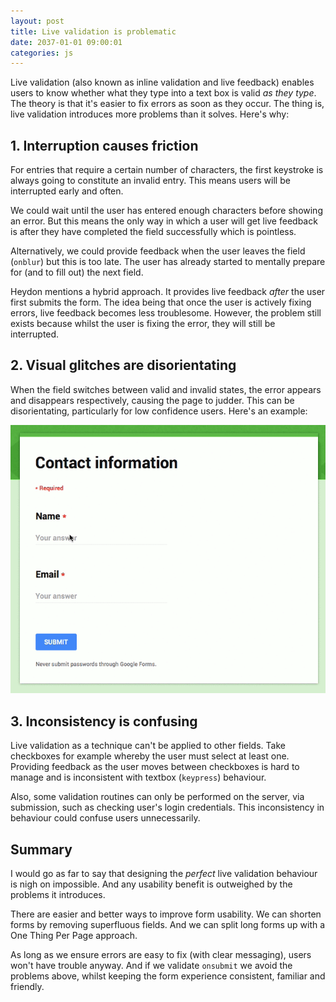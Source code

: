 ```yaml
---
layout: post
title: Live validation is problematic
date: 2037-01-01 09:00:01
categories: js
---
```


Live validation (also known as inline validation and live feedback) enables users to know whether what they type into a text box is valid *as they type*. The theory is that it's easier to fix errors as soon as they occur. The thing is, live validation introduces more problems than it solves. Here's why:

## 1. Interruption causes friction

For entries that require a certain number of characters, the first keystroke is always going to constitute an invalid entry. This means users will be interrupted early and often.

We could wait until the user has entered enough characters before showing an error. But this means the only way in which a user will get live feedback is after they have completed the field successfully which is pointless.

Alternatively, we could provide feedback when the user leaves the field (`onblur`) but this is too late. The user has already started to mentally prepare for (and to fill out) the next field.

Heydon mentions a hybrid approach. It provides live feedback *after* the user first submits the form. The idea being that once the user is actively fixing errors, live feedback becomes less troublesome. However, the problem still exists because whilst the user is fixing the error, they will still be interrupted.

## 2. Visual glitches are disorientating

When the field switches between valid and invalid states, the error appears and disappears respectively, causing the page to judder. This can be disorientating, particularly for low confidence users. Here's an example:

![Live feedback can cause the page to judder](/assets/img/live.gif)

## 3. Inconsistency is confusing

Live validation as a technique can't be applied to other fields. Take checkboxes for example whereby the user must select at least one. Providing feedback as the user moves between checkboxes is hard to manage and is inconsistent with textbox (`keypress`) behaviour.

Also, some validation routines can only be performed on the server, via submission, such as checking user's login credentials. This inconsistency in behaviour could confuse users unnecessarily.

## Summary

I would go as far to say that designing the *perfect* live validation behaviour is nigh on impossible. And any usability benefit is outweighed by the problems it introduces.

There are easier and better ways to improve form usability. We can shorten forms by removing superfluous fields. And we can split long forms up with a One Thing Per Page approach.

As long as we ensure errors are easy to fix (with clear messaging), users won't have trouble anyway. And if we validate `onsubmit` we avoid the problems above, whilst keeping the form experience consistent, familiar and friendly.
